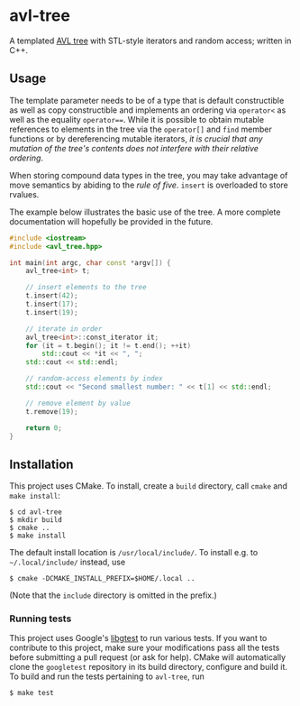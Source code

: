 # avl-tree
A templated [AVL tree](https://en.wikipedia.org/wiki/AVL_tree) with STL-style iterators and random access; written in C++.

## Usage

The template parameter needs to be of a type that is default constructible as well as copy constructible and implements an ordering via `operator<` as well as the equality `operator==`. While it is possible to obtain mutable references to elements in the tree via the `operator[]` and `find` member functions or by dereferencing mutable iterators, *it is crucial that any mutation of the tree's contents does not interfere with their relative ordering*.

When storing compound data types in the tree, you may take advantage of move semantics by abiding to the *rule of five*. `insert` is overloaded to store rvalues.

The example below illustrates the basic use of the tree. A more complete documentation will hopefully be provided in the future. 

```c++
#include <iostream>
#include <avl_tree.hpp>

int main(int argc, char const *argv[]) {
    avl_tree<int> t;

    // insert elements to the tree
    t.insert(42);
    t.insert(17);
    t.insert(19);

    // iterate in order
    avl_tree<int>::const_iterator it;
    for (it = t.begin(); it != t.end(); ++it)
        std::cout << *it << ", ";
    std::cout << std::endl;

    // random-access elements by index
    std::cout << "Second smallest number: " << t[1] << std::endl;

    // remove element by value
    t.remove(19);

    return 0;
}
```


## Installation
This project uses CMake. To install, create a `build` directory, call `cmake` and `make install`:

    $ cd avl-tree
    $ mkdir build
    $ cmake ..
    $ make install

The default install location is `/usr/local/include/`. To install e.g. to `~/.local/include/` instead, use

    $ cmake -DCMAKE_INSTALL_PREFIX=$HOME/.local ..

(Note that the `include` directory is omitted in the prefix.)

### Running tests
This project uses Google's [libgtest](https://github.com/google/googletest) to run various tests. If you want to contribute to this project, make sure your modifications pass all the tests before submitting a pull request (or ask for help). CMake will automatically clone the `googletest` repository in its build directory, configure and build it. To build and run the tests pertaining to `avl-tree`, run

    $ make test
